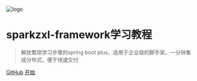 ![logo](logo.png)

# sparkzxl-framework学习教程

> 解放繁琐学习步骤的spring boot plus，适用于企业级的脚手架，一分钟集成分布式，便于快速交付

[GitHub](https://github.com/zhouxinlei828/sparkzxl-framework)
[开始](README.md)
